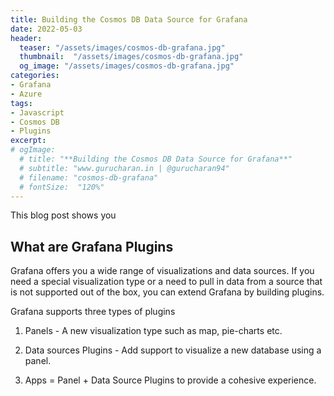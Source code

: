 ```yaml
---
title: Building the Cosmos DB Data Source for Grafana
date: 2022-05-03
header:
  teaser: "/assets/images/cosmos-db-grafana.jpg"
  thumbnail:  "/assets/images/cosmos-db-grafana.jpg"
  og_image: "/assets/images/cosmos-db-grafana.jpg"
categories:
- Grafana
- Azure
tags:
- Javascript
- Cosmos DB
- Plugins
excerpt: 
# ogImage:
  # title: "**Building the Cosmos DB Data Source for Grafana**"
  # subtitle: "www.gurucharan.in | @gurucharan94"
  # filename: "cosmos-db-grafana"
  # fontSize:  "120%"
---
```


This blog post shows you

## What are Grafana Plugins

Grafana offers you a wide range of visualizations and data sources. If you need a special visualization type or a need to pull in data from a source that is not supported out of the box, you can extend Grafana by building plugins.

Grafana supports three types of plugins

1. Panels - A new visualization type such as map, pie-charts etc.

2. Data sources Plugins - Add support to visualize a new database using a panel.

3. Apps = Panel + Data Source Plugins to provide a cohesive experience.

## 
